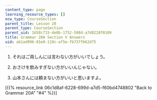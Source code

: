 ```yaml
---
content_type: page
learning_resource_types: []
ocw_type: CourseSection
parent_title: Lesson 20
parent_type: CourseSection
parent_uid: 1658c715-de8b-1752-598d-a7d8228f0109
title: Grammar 20A Section V Answers
uid: ab1ad996-01e0-119c-af5e-fb737fb62d75
---
```


1.  それはご両しんには言わない方がいいでしょう。  
    
2.  おさけを飲みすぎない方がいいんじゃない。  
    
3.  山本さんには頼まない方がいいと思いますよ。  
    

\[{{% resource_link 06c1d8af-6228-699d-a7d5-f60bd4748802 "Back to Grammar 20A" "#4" %}}\]